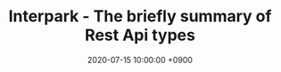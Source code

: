 ---
layout: post
title:  "Interpark - The briefly summary of Rest Api types"
date:   2020-07-15 10:00:00 +0900
categories: interpark spring bean injection
---